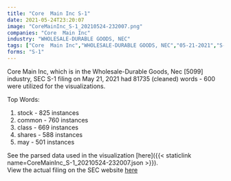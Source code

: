 ```yaml
---
title: "Core  Main Inc S-1"
date: 2021-05-24T23:20:07
image: "CoreMainInc_S-1_20210524-232007.png"
companies: "Core  Main Inc"
industry: "WHOLESALE-DURABLE GOODS, NEC"
tags: ["Core  Main Inc","WHOLESALE-DURABLE GOODS, NEC","05-21-2021","S-1"]
forms: "S-1"
---
```

Core  Main Inc, which is in the Wholesale-Durable Goods, Nec [5099] industry, SEC S-1 filing on May 21, 2021 had 81735 (cleaned) words - 600 were utilized for the visualizations.

Top Words:
1. stock - 825 instances
2. common - 760 instances
3. class - 669 instances
4. shares - 588 instances
5. may - 501 instances


See the parsed data used in the visualization [here]({{< staticlink name=CoreMainInc_S-1_20210524-232007.json >}}).  
View the actual filing on the SEC website [here](https://www.sec.gov/Archives/edgar/data/1856525/0001193125-21-169332.txt)